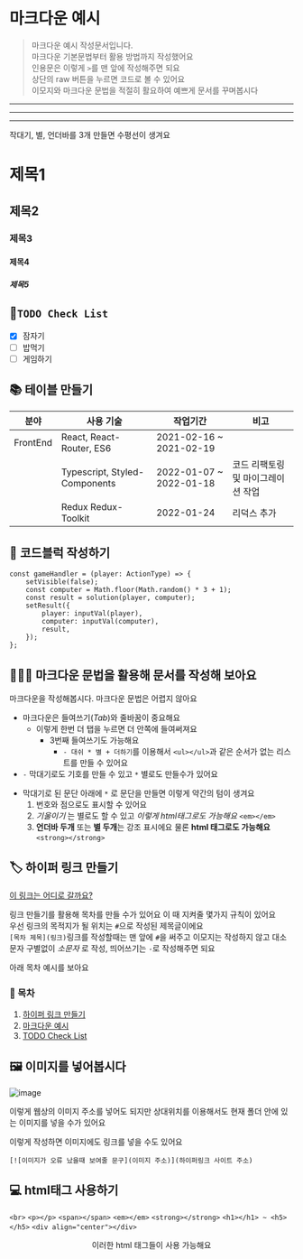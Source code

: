 # 마크다운 예시

> 마크다운 예시 작성문서입니다. <br>
> 마크다운 기본문법부터 활용 방법까지 작성했어요 <br>
> 인용문은 이렇게 `>`를 맨 앞에 작성해주면 되요 <br>
> 상단의 raw 버튼을 누르면 코드로 볼 수 있어요 <br>
> 이모지와 마크다운 문법을 적절히 활요하여 예쁘게 문서를 꾸며봅시다 

---
***
___

작대기, 별, 언더바를 3개 만들면 수평선이 생겨요

# 제목1
## 제목2
### 제목3
#### 제목4
##### 제목5

## 📌`TODO Check List`
- [x] 잠자기
- [ ] 밥먹기
- [ ] 게임하기

## 📚 테이블 만들기
| 분야           | 사용 기술                               |작업기간                | 비고 |
| -------------- | -------------------------------------- |----------------------------------- |-------------------------|
| FrontEnd       | React, React-Router, ES6 | 2021-02-16 ~ 2021-02-19 ||
|                | Typescript, Styled-Components  | 2022-01-07 ~ 2022-01-18 | 코드 리팩토링 및 마이그레이션 작업|
|                | Redux Redux-Toolkit | 2022-01-24 | 리덕스 추가 |

## 📝 코드블럭 작성하기
```
const gameHandler = (player: ActionType) => {
	setVisible(false);
	const computer = Math.floor(Math.random() * 3 + 1);
	const result = solution(player, computer);
	setResult({
		player: inputVal(player),
		computer: inputVal(computer),
		result,
	});
};
```

## 🙆🏻‍♀️ 마크다운 문법을 활용해 문서를 작성해 보아요

마크다운을 작성해봅시다. 마크다운 문법은 어렵지 않아요

- 마크다운은 들여쓰기(*Tab*)와  줄바꿈이 중요해요
    - 이렇게 한번 더 탭을 누르면 더 안쪽에 들여써져요
        - 3번째 들여쓰기도 가능해요
            + `- 대쉬 * 별 + 더하기`를 이용해서 `<ul></ul>`과 같은 순서가 없는 리스트를 만들 수 있어요
- `-` 막대기로도 기호를 만들 수 있고 `*` 별로도 만들수가 있어요
* 막대기로 된 문단 아래에 `*` 로 문단을 만들면 이렇게 약간의 텀이 생겨요
    1. 번호와 점으로도 표시할 수 있어요
    2. *기울이기* 는 별로도 할 수 있고 <em>이렇게 html태그로도 가능해요</em> `<em></em>`
    3. __언더바 두개__ 또는 **별 두개**는 강조 표시에요 물론 <strong>html 태그로도 가능해요</strong> `<strong></strong>`

## 🏷 하이퍼 링크 만들기
[이 링크는 어디로 갈까요?](https://www.youtube.com/watch?v=YmDMhcIfBdY)

링크 만들기를 활용해 목차를 만들 수가 있어요 이 때 지켜줄 몇가지 규칙이 있어요 <br>
우선 링크의 목적지가 될 위치는 `#`으로 작성된 제목글이에요 <br>
`[목차 제목](링크)`링크를 작성할때는 맨 앞에 `#`을 써주고 이모지는 작성하지 않고 대소문자 구별없이 *소문자* 로 작성, 띄어쓰기는 `-`로 작성해주면 되요

아래 목차 예시를 보아요

### 📒 목차
1. [하이퍼 링크 만들기](#하이퍼-링크-만들기)
2. [마크다운 예시](#마크다운-예시)
3. [TODO Check List](#todo-check-list)


## 🖼 이미지를 넣어봅시다

![image](https://avatars.githubusercontent.com/u/68390715?v=4)

이렇게 웹상의 이미지 주소를 넣어도 되지만 상대위치를 이용해서도 현재 폴더 안에 있는 이미지를 넣을 수가 있어요

이렇게 작성하면 이미지에도 링크를 넣을 수도 있어요
```
[![이미지가 오류 났을때 보여줄 문구](이미지 주소)](하이퍼링크 사이트 주소)
```

## :computer: html태그 사용하기

<span>`<br>`</span>
<span>`<p></p>`</span>
<span>`<span></span>`</span>
<span>`<em></em>`</span>
<span>`<strong></strong>`</span>
<span>`<h1></h1> ~ <h5></h5>`</span>
<span>`<div align="center"></div>`</span>

<div align="center">
이러한 html 태그들이 사용 가능해요
</div>

<br/>
<br/>
<br/>